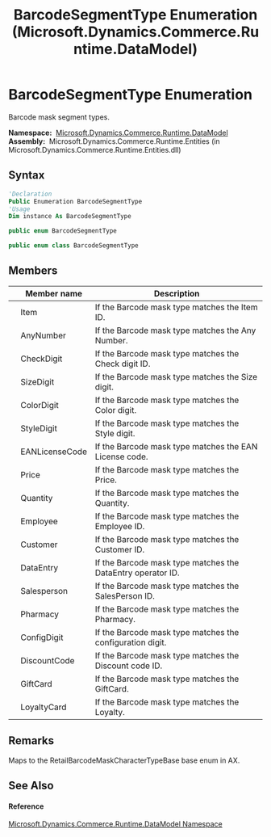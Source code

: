 ﻿---
title: BarcodeSegmentType Enumeration (Microsoft.Dynamics.Commerce.Runtime.DataModel)
TOCTitle: BarcodeSegmentType Enumeration
ms:assetid: T:Microsoft.Dynamics.Commerce.Runtime.DataModel.BarcodeSegmentType
ms:mtpsurl: https://technet.microsoft.com/en-us/library/microsoft.dynamics.commerce.runtime.datamodel.barcodesegmenttype(v=AX.60)
ms:contentKeyID: 62209975
ms.date: 05/18/2015
mtps_version: v=AX.60
f1_keywords:
- Microsoft.Dynamics.Commerce.Runtime.DataModel.BarcodeSegmentType.ConfigDigit
- Microsoft.Dynamics.Commerce.Runtime.DataModel.BarcodeSegmentType
- Microsoft.Dynamics.Commerce.Runtime.DataModel.BarcodeSegmentType.Salesperson
- Microsoft.Dynamics.Commerce.Runtime.DataModel.BarcodeSegmentType.SizeDigit
- Microsoft.Dynamics.Commerce.Runtime.DataModel.BarcodeSegmentType.Pharmacy
- Microsoft.Dynamics.Commerce.Runtime.DataModel.BarcodeSegmentType.Quantity
- Microsoft.Dynamics.Commerce.Runtime.DataModel.BarcodeSegmentType.AnyNumber
- Microsoft.Dynamics.Commerce.Runtime.DataModel.BarcodeSegmentType.LoyaltyCard
- Microsoft.Dynamics.Commerce.Runtime.DataModel.BarcodeSegmentType.DiscountCode
- Microsoft.Dynamics.Commerce.Runtime.DataModel.BarcodeSegmentType.GiftCard
- Microsoft.Dynamics.Commerce.Runtime.DataModel.BarcodeSegmentType.DataEntry
- Microsoft.Dynamics.Commerce.Runtime.DataModel.BarcodeSegmentType.EANLicenseCode
- Microsoft.Dynamics.Commerce.Runtime.DataModel.BarcodeSegmentType.Item
- Microsoft.Dynamics.Commerce.Runtime.DataModel.BarcodeSegmentType.StyleDigit
- Microsoft.Dynamics.Commerce.Runtime.DataModel.BarcodeSegmentType.Price
- Microsoft.Dynamics.Commerce.Runtime.DataModel.BarcodeSegmentType.Employee
- Microsoft.Dynamics.Commerce.Runtime.DataModel.BarcodeSegmentType.ColorDigit
- Microsoft.Dynamics.Commerce.Runtime.DataModel.BarcodeSegmentType.CheckDigit
- Microsoft.Dynamics.Commerce.Runtime.DataModel.BarcodeSegmentType.Customer
dev_langs:
- CSharp
- C++
- VB
---

# BarcodeSegmentType Enumeration

Barcode mask segment types.

**Namespace:**  [Microsoft.Dynamics.Commerce.Runtime.DataModel](microsoft-dynamics-commerce-runtime-datamodel-namespace.md)  
**Assembly:**  Microsoft.Dynamics.Commerce.Runtime.Entities (in Microsoft.Dynamics.Commerce.Runtime.Entities.dll)

## Syntax

``` vb
'Declaration
Public Enumeration BarcodeSegmentType
'Usage
Dim instance As BarcodeSegmentType
```

``` csharp
public enum BarcodeSegmentType
```

``` c++
public enum class BarcodeSegmentType
```

## Members

<table>
<thead>
<tr class="header">
<th></th>
<th>Member name</th>
<th>Description</th>
</tr>
</thead>
<tbody>
<tr class="odd">
<td></td>
<td>Item</td>
<td>If the Barcode mask type matches the Item ID.</td>
</tr>
<tr class="even">
<td></td>
<td>AnyNumber</td>
<td>If the Barcode mask type matches the Any Number.</td>
</tr>
<tr class="odd">
<td></td>
<td>CheckDigit</td>
<td>If the Barcode mask type matches the Check digit ID.</td>
</tr>
<tr class="even">
<td></td>
<td>SizeDigit</td>
<td>If the Barcode mask type matches the Size digit.</td>
</tr>
<tr class="odd">
<td></td>
<td>ColorDigit</td>
<td>If the Barcode mask type matches the Color digit.</td>
</tr>
<tr class="even">
<td></td>
<td>StyleDigit</td>
<td>If the Barcode mask type matches the Style digit.</td>
</tr>
<tr class="odd">
<td></td>
<td>EANLicenseCode</td>
<td>If the Barcode mask type matches the EAN License code.</td>
</tr>
<tr class="even">
<td></td>
<td>Price</td>
<td>If the Barcode mask type matches the Price.</td>
</tr>
<tr class="odd">
<td></td>
<td>Quantity</td>
<td>If the Barcode mask type matches the Quantity.</td>
</tr>
<tr class="even">
<td></td>
<td>Employee</td>
<td>If the Barcode mask type matches the Employee ID.</td>
</tr>
<tr class="odd">
<td></td>
<td>Customer</td>
<td>If the Barcode mask type matches the Customer ID.</td>
</tr>
<tr class="even">
<td></td>
<td>DataEntry</td>
<td>If the Barcode mask type matches the DataEntry operator ID.</td>
</tr>
<tr class="odd">
<td></td>
<td>Salesperson</td>
<td>If the Barcode mask type matches the SalesPerson ID.</td>
</tr>
<tr class="even">
<td></td>
<td>Pharmacy</td>
<td>If the Barcode mask type matches the Pharmacy.</td>
</tr>
<tr class="odd">
<td></td>
<td>ConfigDigit</td>
<td>If the Barcode mask type matches the configuration digit.</td>
</tr>
<tr class="even">
<td></td>
<td>DiscountCode</td>
<td>If the Barcode mask type matches the Discount code ID.</td>
</tr>
<tr class="odd">
<td></td>
<td>GiftCard</td>
<td>If the Barcode mask type matches the GiftCard.</td>
</tr>
<tr class="even">
<td></td>
<td>LoyaltyCard</td>
<td>If the Barcode mask type matches the Loyalty.</td>
</tr>
</tbody>
</table>


## Remarks

Maps to the RetailBarcodeMaskCharacterTypeBase base enum in AX.

## See Also

#### Reference

[Microsoft.Dynamics.Commerce.Runtime.DataModel Namespace](microsoft-dynamics-commerce-runtime-datamodel-namespace.md)

